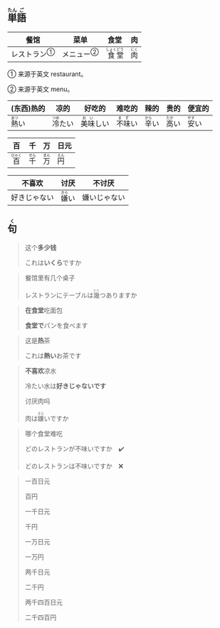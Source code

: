 ## <ruby><rb>単</rb><rt>たん</rt></ruby><ruby><rb>語</rb><rt>ご</rt></ruby>

| 餐馆                          | 菜单                        | 食堂                                                         | 肉                                    |
| ----------------------------- | --------------------------- | ------------------------------------------------------------ | ------------------------------------- |
| <a>レストラン</a><sup>①</sup> | <a>メニュー</a><sup>②</sup> | <ruby><rb>食</rb><rt>しょく</rt></ruby><ruby><rb>堂</rb><rt>どう</rt></ruby> | <ruby><rb>肉</rb><rt>にく</rt></ruby> |

① 来源于英文 restaurant。

② 来源于英文 menu。

| (东西)热的                              | 凉的                                      | 好吃的                                      | 难吃的                                    | 辣的                           | 贵的                           | 便宜的                                  |
| --------------------------------------- | ----------------------------------------- | ------------------------------------------- | ----------------------------------------- | ------------------------------ | ------------------------------ | --------------------------------------- |
| <ruby><rb>熱</rb><rt>あつ</rt></ruby>い | <ruby><rb>冷</rb><rt>つめ</rt></ruby>たい | <ruby><rb>美味</rb><rt>おい</rt></ruby>しい | <ruby><rb>不味</rb><rt>まず</rt>い</ruby> | <ruby>辛<rt>から</rt>い</ruby> | <ruby>高<rt>たか</rt></ruby>い | <ruby><rb>安</rb><rt>やす</rt></ruby>い |

| 百                                   | 千                                  | 万                                  | 日元                                 |
| ----------------------------------- | ---------------------------------- | ---------------------------------- | ---------------------------------- |
| <ruby><rb>百</rb><rt>ひゃく</rt></ruby> | <ruby><rb>千</rb><rt>せん</rt></ruby> | <ruby><rb>万</rb><rt>まん</rt></ruby> | <ruby><rb>円</rb><rt>えん</rt></ruby> |

| 不喜欢    | 讨厌                                  | 不讨厌    |
| ------ | ----------------------------------- | ------ |
| 好きじゃない | <ruby><rb>嫌</rb><rt>きら</rt></ruby>い | 嫌いじゃない |

## <ruby><rb>句</rb><rt>く</rt></ruby>

> 这个**多少钱**
> 
> これは**いくら**ですか

> 餐馆里有几个桌子
> 
> レストランにテーブルは<ruby><rb>幾</rb><rt>いく</rt></ruby>つありますか

> **在食堂**吃面包
> 
> **食堂で**パンを食べます

> 这是**热**茶
> 
> これは**熱い**お茶です

> **不喜欢**凉水
> 
> 冷たい水は**好きじゃないです**
> 
> 讨厌肉吗
> 
> 肉は<ruby><rb>嫌</rb><rt>きら</rt></ruby>いですか

> 哪个食堂难吃
>
> どのレストランが不味いですか　✔️
>
> どのレストランは不味いですか　❌

> 一百日元
> 
> 百円
> 
> 一千日元
> 
> 千円
> 
> 一万日元
> 
> 一万円
> 
> 两千日元
> 
> 二千円
> 
> 两千四百日元
> 
> 二千四百円